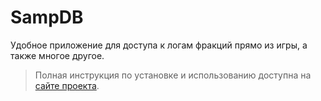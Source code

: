 # SampDB

Удобное приложение для доступа к логам фракций прямо из игры, а также многое другое.

> Полная инструкция по установке и использованию доступна на [сайте проекта](https://amfeeque.github.io/samp.tools/SampDB/).
